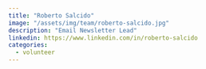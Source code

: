 ```yaml
---
title: "Roberto Salcido"
image: "/assets/img/team/roberto-salcido.jpg"
description: "Email Newsletter Lead"
linkedin: https://www.linkedin.com/in/roberto-salcido
categories:
  - volunteer
---
```


